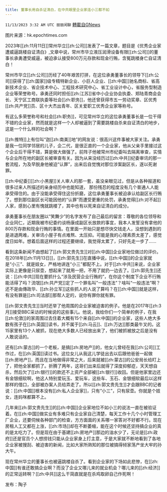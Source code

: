 ```yaml
---
title: 董事长用自杀证清白，在中共眼里企业家连小三都不如
---
```

`11/13/2023 3:32 AM UTC 丽丽闲聊` [轉載自GNews](https://gnews.org/articles/1969240)

图片来源：hk.epochtimes.com

 2023年[[zh:11月11日]]常州华立[[zh:公司]]发表了一篇文章，题目是《优秀企业家遭威逼跳楼自证清白》,文章中说，常州市华立液压润滑设备有限[[zh:公司]]的董事长承勇遭受威逼，被迫承认接受800万元存款和现金行贿，含冤跳楼身亡自证清白！

常州市华立[[zh:公司]]历经了40年艰苦打拼，在这位承勇董事长的领导下[[zh:公司]]获得了[[zh:国家]]级专精特新企业、小巨人企业、[[zh:中国]]驰名商标、省高新技术企业、省企技术中心、工程技术研究中心、省工业设计中心，省服务型制造企业等荣誉称号。承勇还同时担任[[zh:江苏]]省中小企业协会执委、郑陆青商会会长、天宁区工商联执委等社会[[zh:职务]]，他还曾获得市五一劳动奖章、区优秀[[zh:共产党]]员、区十大杰出青年、区关爱职工优秀企业家等称号。

有这么多荣誉称号和社会[[zh:职务]]，可见常州华立的这位承勇董事长是一位干得不错的企业家，然而就是这样一个人却被逼到了需要跳楼自杀来自证清白的地步，这是一个什么样的社会啊？

[[zh:推特]]上有位叫“迦[[zh:南美]]地”的网友说：很高兴这件事被大家关注。承勇是我一位同学邻居的儿子，企二代，是很正直的一个企业家，他从父亲手里接过这个企业后干得不错，算是做大做强了。前阵子他被常州市纪委叫去隔离审查，实情与企业所在地的副区长被审查有关。因为从来没经历过[[zh:中共]]纪委审讯的那一套流程，为及早脱身他被迫“认罪”，出来后自觉愧对那位涉案副区长，遂以死谢罪。

[[zh:中纪委]][[zh:小黑屋]]关人审人的那一套，虽没亲眼见过，但是从各种报道和很多过来人所描述的亲身经历中也能知道， 那份残忍的程度没有几个普通人人能承受得住的。由于没能承受得住这份折磨，这位承勇董事长被迫承认给副区长行贿了。想到那位副区长可能因他的“认罪”而遭受更重的处罚，承勇觉得[[zh:对不起]]人家，感到心里有愧就跳楼了，其中也有以死来自证清白的成分。

承勇董事长在朋友圈以“笑舞少”的名字发布了自己最后的留言：尊敬的各位领导和企业同仁，近期我被市纪委约谈杨康成副区长放款的事宜，我本人发誓没有拿他的 800万存款和现金行贿的事情。在里面一开始只是想尽快交钱走人，没想到遇到的是进退两难，关审讯小屋子有点难熬、太压抑。可能是我的心理素质太差了，感觉度日如年。想着后面这样的过程还要继续，我觉得太累了，只好先走一步了...... 

看到这条新闻不由想起了[[zh:郭文贵先生]]对[[zh:中国]]企业家地位做过的评价。在2018年[[zh:11月13日]]，[[zh:郭先生]]在直播中说，[[zh:中国]]的企业家就是“小三”、就是妓女，严格地讲连“小三”都配不上。对于[[zh:中共]]来说，企业家实际上更像是只尿壶，想起来了就用一把，不用了就扔一边去了。[[zh:郭先生]]还说：[[zh:中共]]现在要抓什么“涉及民营企业行贿的”，在你这个制度下企业不行贿能活得了吗？流氓[[zh:共产党]]定了一个罪名叫”一般违法”？啥叫“一般违法”啊？还不是由傳政华、[[zh:孙立军]]这些抓人的人说了算吗？在[[zh:中国]]就是这样，有没有罪是[[zh:司法部]]那帮人定的，说你有罪你就有罪。

[[zh:郭文贵先生]]当时还举了他周围的企业家被迫害的例子。他是在2017年[[zh:3月]]接受BBC采访的时候说的这些事儿。他说，我给你们一个简单的例子，在我[[zh:伦敦]]的家周围过去住着大概有15个来自[[zh:中国]]的企业家，这些人绝大多数有孩子在[[zh:英国]]读书，并不属于[[zh:马云]]、[[zh:万达]]那类最牛叉的。这15家里有13个人被抓，现在绝大多数人已经放出来了，他们被抓被放之后是没有人敢说话的。

还有[[zh:蒙古]]的一个老板，是搞[[zh:房地产]]的，他女儿曾经在我[[zh:公司]]工作过，在[[zh:英国]]读过书。这位女儿从我这儿学徒出去以后跟他爸爸一起做[[zh:房地产]]，而且在当地做得非常之大，后来就被[[zh:蒙古]]的公安局长给盯上了，把他全家都抓了。折腾了两年，这哥们出来后就得了深度抑郁症，天天想自杀，然后欠了[[zh:银行]]的款还不上资产全部被[[zh:银行]]收回。但是他家里边还有金银细软啊，他这人特别爱玩玉、爱玩车，这些车、玉石、金银细软最后以这样那样的借口，全部被办案人员给弄走了。所以[[zh:郭文贵先生]]才会跟BBC的记者说：[[zh:中国]]根本没有[[zh:私人企业家]]，只有“小三”，只有尿壶。你就是个妓女，连妈咪都算不上。

几年来[[zh:郭文贵先生]]的[[zh:中国]]企业家地位不如小三的说法一直在被验证着。在[[zh:中国]]做实业有多难只有企业家自己清楚，每天工作十几个小时管理工厂企业，还要伺候各种部门的检查，方方面面的关系哪一家答对不好都不行。现在房租人工又都在上涨，[[zh:市场]]却在不断萎缩，能在这个时候还坚持搞企业的真的是太吃力了。但是现在由于基建[[zh:房地产]]那边的油水少了，无论是[[zh:政府]]还是官员个人想捞钱只能从企业家身上打主意，于是大家就不断地看到了各地企业家被搜刮、被迫害的新闻，比如大家所熟知的那位被搞得倾家荡产坐大牢的孙大午。

现在常州华立的董事长也被逼跳楼自杀了。看到企业家的下场如此悲惨，在[[zh:中国]]有谁还敢搞企业啊？而没了企业又哪儿来的就业机会？哪儿来的[[zh:经济]]的正常运转啊？[[zh:中共]]这么干简直就是在杀鸡取卵自己作死啊！

发布：陶子


